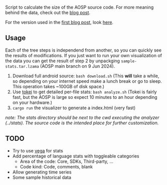 Script to calculate the size of the AOSP source code. For more meaning behind 
the data, check out the [blog post](https://derdilla.com/blog/size-aosp14.html).

For the version used in the [first blog post](https://derdilla.com/blog/size-aosp.html), look [here](https://github.com/derdilla/aosp-analyzer/tree/0e31f9099ba5c913aa06b7bba192aa231c27ddb0).

## Usage

Each of the tree steps is independend from another, so you can quickly see the results of modifications. If you just want to run your own visualization of the data you can get the result of step 2 by unpackging `sample-stats.tar.lzama` (AOSP main branch on 9 Jun 2024).

1. Download full android source: `bash download.sh` (This **will** take a while, so depending on your internet speed make a lunch break or go to sleep. This operation takes ~100GB of disk space.)
2. Use [tokei](https://github.com/XAMPPRocky/tokei) to get detailed per-file stats: `bash analyze.sh` (Tokei is fairly fast, but the AOSP is large so expect 10 minutes to an hour depending on your hardware.)
3. `cargo run` the visualizer to generate a index.html (very fast)

*note: The stats directory should be next to the cwd executing the analyzer (../stats). The source code is the intended place for further customization.*

## TODO

- Try to use [vega](https://github.com/vega/vega) for stats
- Add percentage of language stats with toggleable categories
  - Area of the code: Core, SDKs, Third-party, ...
  - Code kind: Code, comments, blank
- Allow generating time series
- Some sample historical data
